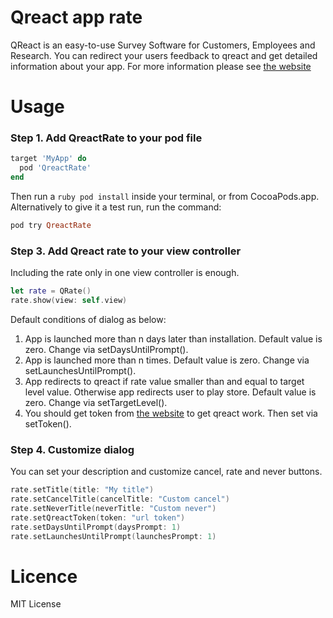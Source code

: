 # Qreact app rate
QReact is an easy-to-use Survey Software for Customers, Employees and Research. You can redirect your users feedback to qreact and get detailed information about your app. For more information please see [the website](https://www.qreact.net)

# Usage

### Step 1. Add QreactRate to your pod file
```ruby
target 'MyApp' do
  pod 'QreactRate'
end
```

Then run a ```ruby pod install``` inside your terminal, or from CocoaPods.app.
Alternatively to give it a test run, run the command:

```ruby
pod try QreactRate
```

### Step 3. Add Qreact rate to your view controller
Including the rate only in one view controller is enough.
```swift
let rate = QRate()
rate.show(view: self.view)
```

Default conditions of dialog as below:
1. App is launched more than n days later than installation. Default value is zero. Change via setDaysUntilPrompt().
2. App is launched more than n times. Default value is zero. Change via setLaunchesUntilPrompt().
3. App redirects to qreact if rate value smaller than and equal to target level value. Otherwise app redirects user to play store. Default value is zero. Change via setTargetLevel().
4. You should get token from [the website](https://www.qreact.net) to get qreact work. Then set via setToken().

### Step 4. Customize dialog
You can set your description and customize cancel, rate and never buttons.

```swift
rate.setTitle(title: "My title")
rate.setCancelTitle(cancelTitle: "Custom cancel")
rate.setNeverTitle(neverTitle: "Custom never")
rate.setQreactToken(token: "url token")
rate.setDaysUntilPrompt(daysPrompt: 1)
rate.setLaunchesUntilPrompt(launchesPrompt: 1)
```

# Licence
MIT License
